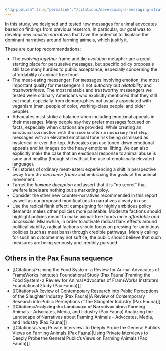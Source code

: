 ```yaml
---
{"dg-publish":true,"permalink":"/citations/developing-a-messaging-strategy-to-end-animal-farming-using-focus-groups-pax-fauna/","tags":["#narratives"],"created":"2024-08-20T13:30:34.456+01:00","updated":"2025-10-01T19:28:51.518+01:00"}
---
```


In this study, we designed and tested new messages for animal advocates based on findings from previous research. In particular, our goal was to develop new _counter-narratives_ that have the potential to displace the dominant narratives around farming animals, which justify it.

These are our top recommendations:

- The _evolving together_ frame and the _evolution_ metaphor are a great starting place for persuasive messages, but specific policy proposals still face many hurdles to public acceptance, especially concerning the affordability of animal-free food.
- The meat-eating messenger: For messages involving emotion, the most important quality for messengers is not _authority_ but _relatability_ and _trustworthiness._ The most relatable and trustworthy messengers we tested were ordinary Americans who explicitly mentioned that they still eat meat, especially from demographics not usually associated with veganism (men, people of color, working-class people, and older people).
- Advocates must strike a balance when including emotional appeals in their messages. Many people say they prefer messages focused on facts, especially when citations are provided. While creating an emotional connection with the issue is often a necessary first step, messages with an elevated emotional tone risk being dismissed as hysterical or over-the-top. Advocates can use toned-down emotional appeals and let images do the heavy emotional lifting. We can also explicitly make the case that an emotional response to animal abuse is sane and healthy (though still without the use of emotionally elevated language).
- Tell stories of ordinary meat-eaters experiencing a shift in perspective away from the _consumer frame_ and embracing the goals of the animal movement.
- Target the _humane deception_ and assert that it is “no secret” that welfare labels are nothing but a marketing ploy.
- Consider the other new counter-narratives recommended in this report as well as our proposed modifications to narratives already in use.
- Use the radical flank effect: campaigning for highly ambitious policy demands makes other policies more palatable. Moderate factions should highlight policies meant to make animal-free foods more _affordable and accessible._ Meanwhile, in order to activate radical flank effects around political viability, radical factions should focus on pressing for ambitious policies (such as meat bans) through credible pathways. Merely calling for such an outcome may not suffice; the public should believe that such measures are being seriously and credibly pursued.

## Others in the Pax Fauna sequence
- [[Citations/Framing the Food System-  a Review for Animal Advocates of FrameWorks Institute’s Foundational Study (Pax Fauna)\|Framing the Food System-  a Review for Animal Advocates of FrameWorks Institute’s Foundational Study (Pax Fauna)]]
- [[Citations/A Review of Contemporary Research into Public Perceptions of the Slaughter Industry (Pax Fauna)\|A Review of Contemporary Research into Public Perceptions of the Slaughter Industry (Pax Fauna)]]
- [[Citations/Analyzing the Landscape of Narratives about Farming Animals - Advocates, Media, and Industry (Pax Fauna)\|Analyzing the Landscape of Narratives about Farming Animals - Advocates, Media, and Industry (Pax Fauna)]]
- [[Citations/Using Private Interviews to Deeply Probe the General Public’s Views on Farming Animals (Pax Fauna)\|Using Private Interviews to Deeply Probe the General Public’s Views on Farming Animals (Pax Fauna)]]